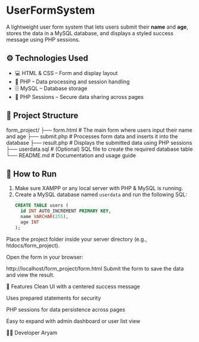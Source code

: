 # UserFormSystem
A lightweight user form system that lets users submit their **name** and **age**, stores the data in a MySQL database, and displays a styled success message using PHP sessions.
## ⚙️ Technologies Used
- 💻 HTML & CSS – Form and display layout
- 🐘 PHP – Data processing and session handling
- 🗄️ MySQL – Database storage
- 🔐 PHP Sessions – Secure data sharing across pages

## 📁 Project Structure

form_project/
├── form.html          # The main form where users input their name and age
├── submit.php         # Processes form data and inserts it into the database
├── result.php         # Displays the submitted data using PHP sessions
├── userdata.sql       # (Optional) SQL file to create the required database table
└── README.md          # Documentation and usage guide


## 🚀 How to Run
1. Make sure XAMPP or any local server with PHP & MySQL is running.
2. Create a MySQL database named `userdata` and run the following SQL:
   ```sql
   CREATE TABLE users (
     id INT AUTO_INCREMENT PRIMARY KEY,
     name VARCHAR(255),
     age INT
   );
Place the project folder inside your server directory (e.g., htdocs/form_project).

Open the form in your browser:

http://localhost/form_project/form.html
Submit the form to save the data and view the result.

🎨 Features
Clean UI with a centered success message

Uses prepared statements for security

PHP sessions for data persistence across pages

Easy to expand with admin dashboard or user list view

👩‍💻 Developer Aryam
